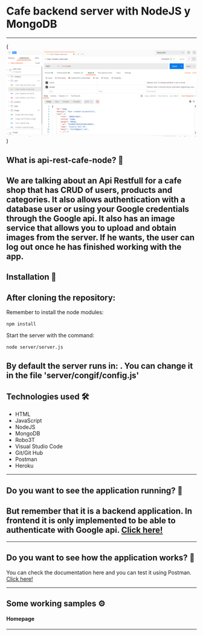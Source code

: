 
# Cafe backend server with NodeJS y MongoDB
---
(![](server/assets/Ejemplo_uso_cafe_node.png))
## What is api-rest-cafe-node? 🤔
We are talking about an Api Restfull for a cafe shop that has CRUD of users, products and categories. It also allows authentication with a database user or using your Google credentials through the Google api. It also has an image service that allows you to upload and obtain images from the server. 
If he wants, the user can log out once he has finished working with the app.
---
## Installation 🔧
After cloning the repository:
---
Remember to install the node modules:
```
npm install
```
Start the server with the command:
```
node server/server.js
```
By default the server runs in: [](http://localhost:3000/).
You can change it in the file 'server/congif/config.js' 
---
## Technologies used 🛠️
- HTML
- JavaScript
- NodeJS
- MongoDB
- Robo3T
- Visual Studio Code
- Git/Git Hub
- Postman
- Heroku
---
## Do you want to see the application running? 🚀
But remember that it is a backend application. In frontend it is only implemented to be able to authenticate with Google api.
 [Click here!](https://arcane-hamlet-70748.herokuapp.com/)
---
---
## Do you want to see how the application works? 📖
You can check the documentation here and you can test it using Postman.
[Click here!](https://documenter.getpostman.com/view/13054206/TVeqe7eN)

---
## Some working samples ⚙️
#### Homepage

---

